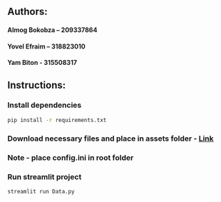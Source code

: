 ## Authors: 
#### Almog Bokobza – 209337864
#### Yovel Efraim – 318823010
#### Yam Biton - 315508317

## Instructions:

### Install dependencies
```bash
pip install -r requirements.txt
```

### Download necessary files and place in assets folder - [Link](https://drive.google.com/drive/folders/1ny2mIkcYqGi9SmV_3bIyfQEcGFSSQItJ?usp=sharing)
### Note - place config.ini in root folder
### Run streamlit project
```bash
streamlit run Data.py
```